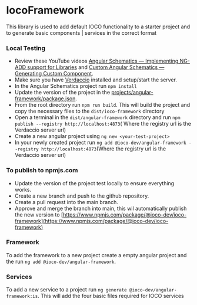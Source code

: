 # IocoFramework

This library is used to add default IOCO functionality to a starter project and to generate basic components | services in the correct format

### Local Testing

- Review these YouTube videos [Angular Schematics — Implementing NG-ADD support for Libraries](https://youtu.be/MVqVBbM_gvw) and [Custom Angular Schematics — Generating Custom Component](https://youtu.be/dADWO1Wh6-4).
- Make sure you have [Verdaccio](https://verdaccio.org) installed and setup/start the server.
- In the Angular Schematics project run `npm install`
- Update the version of the project in the [projects/angular-framework/package.json](projects/angular-framework/package.json).
- From the root directory run `npm run build`.  This will build the project and copy the necessary files to the `dist/ioco-framework` directory
- Open a terminal in the `dist/angular-framework` directory and run `npm publish --registry http://localhost:4873`(  Where the registry url is the Verdaccio server url)
- Create a new angular project using `ng new <your-test-project>`
- In your newly created project run `ng add @ioco-dev/angular-framework --registry http://localhost:4873`(Where the registry url is the Verdaccio server url)

### To publish to npmjs.com

- Update the version of the project test locally to ensure everything works.
- Create a new branch and push to the github repository.
- Create a pull request into the main branch.
- Approve and merge the branch into main, this wil automatically publish the new version to [https://www.npmjs.com/package/@ioco-dev/ioco-framework](https://www.npmjs.com/package/@ioco-dev/ioco-framework)

### Framework

To add the framework to a new project create a empty angular project and the run `ng add @ioco-dev/angular-framework`.

### Services

To add a new service to a project run `ng generate @ioco-dev/angular-framework:is`.  This will add the four basic files required for IOCO services
